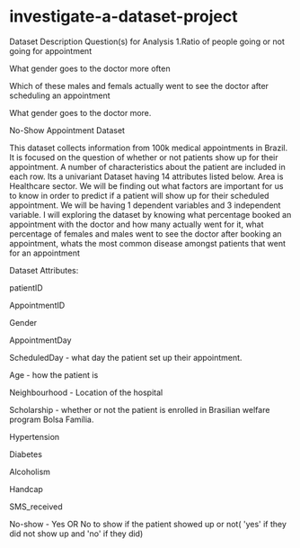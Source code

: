 # investigate-a-dataset-project

Dataset Description
Question(s) for Analysis
1.Ratio of people going or not going for appointment

What gender goes to the doctor more often

Which of these males and femals actually went to see the doctor after scheduling an appointment

What gender goes to the doctor more.

No-Show Appointment Dataset

This dataset collects information from 100k medical appointments in Brazil. It is focused on the question of whether or not patients show up for their appointment. A number of characteristics about the patient are included in each row. Its a univariant Dataset having 14 attributes listed below. Area is Healthcare sector. We will be finding out what factors are important for us to know in order to predict if a patient will show up for their scheduled appointment. We will be having 1 dependent variables and 3 independent variable. I will exploring the dataset by knowing what percentage booked an appointment with the doctor and how many actually went for it, what percentage of females and males went to see the doctor after booking an appointment, whats the most common disease amongst patients that went for an appointment

Dataset Attributes:

patientID

AppointmentID

Gender

AppointmentDay

ScheduledDay - what day the patient set up their appointment.

Age - how the patient is

Neighbourhood - Location of the hospital

Scholarship - whether or not the patient is enrolled in Brasilian welfare program Bolsa Família.

Hypertension

Diabetes

Alcoholism

Handcap

SMS_received

No-show - Yes OR No to show if the patient showed up or not( 'yes' if they did not show up and 'no' if they did)
